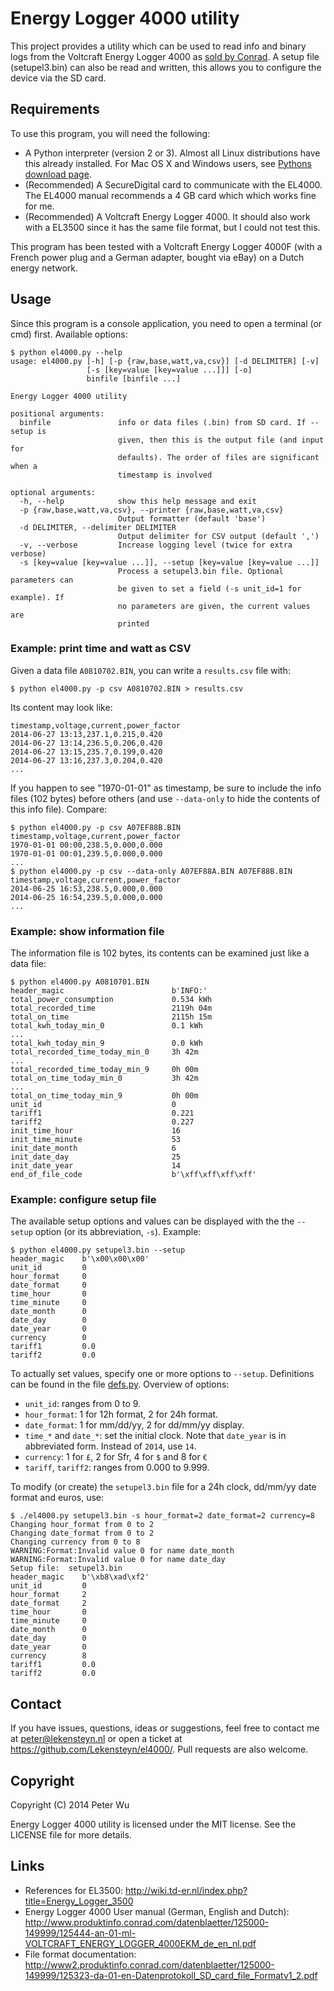 # Energy Logger 4000 utility

This project provides a utility which can be used to read info and binary logs
from the Voltcraft Energy Logger 4000 as [sold by Conrad][conrad]. A setup file
(setupel3.bin) can also be read and written, this allows you to configure the
device via the SD card.

## Requirements

To use this program, you will need the following:

 - A Python interpreter (version 2 or 3). Almost all Linux distributions have
   this already installed. For Mac OS X and Windows users, see [Pythons download
   page][python].
 - (Recommended) A SecureDigital card to communicate with the EL4000. The EL4000
   manual recommends a 4 GB card which which works fine for me.
 - (Recommended) A Voltcraft Energy Logger 4000. It should also work with a
   EL3500 since it has the same file format, but I could not test this.

This program has been tested with a Voltcraft Energy Logger 4000F (with a French
power plug and a German adapter, bought via eBay) on a Dutch energy network.

## Usage

Since this program is a console application, you need to open a terminal (or
cmd) first. Available options:

    $ python el4000.py --help
    usage: el4000.py [-h] [-p {raw,base,watt,va,csv}] [-d DELIMITER] [-v]
                     [-s [key=value [key=value ...]]] [-o]
                     binfile [binfile ...]

    Energy Logger 4000 utility

    positional arguments:
      binfile               info or data files (.bin) from SD card. If --setup is
                            given, then this is the output file (and input for
                            defaults). The order of files are significant when a
                            timestamp is involved

    optional arguments:
      -h, --help            show this help message and exit
      -p {raw,base,watt,va,csv}, --printer {raw,base,watt,va,csv}
                            Output formatter (default 'base')
      -d DELIMITER, --delimiter DELIMITER
                            Output delimiter for CSV output (default ',')
      -v, --verbose         Increase logging level (twice for extra verbose)
      -s [key=value [key=value ...]], --setup [key=value [key=value ...]]
                            Process a setupel3.bin file. Optional parameters can
                            be given to set a field (-s unit_id=1 for example). If
                            no parameters are given, the current values are
                            printed

### Example: print time and watt as CSV

Given a data file `A0810702.BIN`, you can write a `results.csv` file with:

    $ python el4000.py -p csv A0810702.BIN > results.csv

Its content may look like:

    timestamp,voltage,current,power_factor
    2014-06-27 13:13,237.1,0.215,0.420
    2014-06-27 13:14,236.5,0.206,0.420
    2014-06-27 13:15,235.7,0.199,0.420
    2014-06-27 13:16,237.3,0.204,0.420
    ...

If you happen to see "1970-01-01" as timestamp, be sure to include the info
files (102 bytes) before others (and use `--data-only` to hide the contents of
this info file). Compare:

    $ python el4000.py -p csv A07EF88B.BIN
    timestamp,voltage,current,power_factor
    1970-01-01 00:00,238.5,0.000,0.000
    1970-01-01 00:01,239.5,0.000,0.000
    ...
    $ python el4000.py -p csv --data-only A07EF88A.BIN A07EF88B.BIN
    timestamp,voltage,current,power_factor
    2014-06-25 16:53,238.5,0.000,0.000
    2014-06-25 16:54,239.5,0.000,0.000
    ...

### Example: show information file

The information file is 102 bytes, its contents can be examined just like a data
file:

    $ python el4000.py A0810701.BIN
    header_magic                        b'INFO:'
    total_power_consumption             0.534 kWh
    total_recorded_time                 2119h 04m
    total_on_time                       2115h 15m
    total_kwh_today_min_0               0.1 kWh
    ...
    total_kwh_today_min_9               0.0 kWh
    total_recorded_time_today_min_0     3h 42m
    ...
    total_recorded_time_today_min_9     0h 00m
    total_on_time_today_min_0           3h 42m
    ...
    total_on_time_today_min_9           0h 00m
    unit_id                             0
    tariff1                             0.221
    tariff2                             0.227
    init_time_hour                      16
    init_time_minute                    53
    init_date_month                     6
    init_date_day                       25
    init_date_year                      14
    end_of_file_code                    b'\xff\xff\xff\xff'

### Example: configure setup file

The available setup options and values can be displayed with the the `--setup`
option (or its abbreviation, `-s`). Example:

    $ python el4000.py setupel3.bin --setup
    header_magic    b'\x00\x00\x00'
    unit_id         0
    hour_format     0
    date_format     0
    time_hour       0
    time_minute     0
    date_month      0
    date_day        0
    date_year       0
    currency        0
    tariff1         0.0
    tariff2         0.0

To actually set values, specify one or more options to `--setup`. Definitions
can be found in the file [defs.py](defs.py). Overview of options:

 - `unit_id`: ranges from 0 to 9.
 - `hour_format`: 1 for 12h format, 2 for 24h format.
 - `date_format`: 1 for mm/dd/yy, 2 for dd/mm/yy display.
 - `time_*` and `date_*`: set the initial clock. Note that `date_year` is in
   abbreviated form. Instead of `2014`, use `14`.
 - `currency`: 1 for `£`, 2 for Sfr, 4 for `$` and 8 for `€`
 - `tariff`, `tariff2`: ranges from 0.000 to 9.999.

To modify (or create) the `setupel3.bin` file for a 24h clock, dd/mm/yy date
format and euros, use:

    $ ./el4000.py setupel3.bin -s hour_format=2 date_format=2 currency=8
    Changing hour_format from 0 to 2
    Changing date_format from 0 to 2
    Changing currency from 0 to 8
    WARNING:Format:Invalid value 0 for name date_month
    WARNING:Format:Invalid value 0 for name date_day
    Setup file:  setupel3.bin
    header_magic    b'\xb8\xad\xf2'
    unit_id         0
    hour_format     2
    date_format     2
    time_hour       0
    time_minute     0
    date_month      0
    date_day        0
    date_year       0
    currency        8
    tariff1         0.0
    tariff2         0.0

## Contact

If you have issues, questions, ideas or suggestions, feel free to contact me at
peter@lekensteyn.nl or open a ticket at https://github.com/Lekensteyn/el4000/.
Pull requests are also welcome.

## Copyright

Copyright (C) 2014 Peter Wu

Energy Logger 4000 utility is licensed under the MIT license. See the LICENSE
file for more details.

## Links

 - References for EL3500: http://wiki.td-er.nl/index.php?title=Energy_Logger_3500
 - Energy Logger 4000 User manual (German, English and Dutch):
   http://www.produktinfo.conrad.com/datenblaetter/125000-149999/125444-an-01-ml-VOLTCRAFT_ENERGY_LOGGER_4000EKM_de_en_nl.pdf
 - File format documentation:
   http://www2.produktinfo.conrad.com/datenblaetter/125000-149999/125323-da-01-en-Datenprotokoll_SD_card_file_Formatv1_2.pdf

 [conrad]: http://www.conrad.com/ce/en/product/125444/VOLTCRAFT-ENERGY-LOGGER-4000-4320-hrs
 [python]: https://www.python.org/download/
